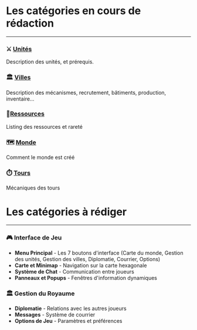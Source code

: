 # Les catégories en cours de rédaction
______
### ⚔️ [Unités](Unités.md)
Description des unités, et prérequis.
### 🏛️ [Villes](Villes.md)
Description des mécanismes, recrutement, bâtiments, production, inventaire…
### 💎[Ressources](Ressources.md)
Listing des ressources et rareté
### 🗺️ [Monde](Monde.md)
Comment le monde est créé
### ⏱️ [Tours](Tours.md)
Mécaniques des tours

# Les catégories à rédiger
______
### 🎮 Interface de Jeu
- **Menu Principal** - Les 7 boutons d'interface (Carte du monde, Gestion des unités, Gestion des villes, Diplomatie, Courrier, Options)
- **Carte et Minimap** - Navigation sur la carte hexagonale
- **Système de Chat** - Communication entre joueurs
- **Panneaux et Popups** - Fenêtres d'information dynamiques

### 🏛️ Gestion du Royaume
- **Diplomatie** - Relations avec les autres joueurs
- **Messages** - Système de courrier
- **Options de Jeu** - Paramètres et préférences
